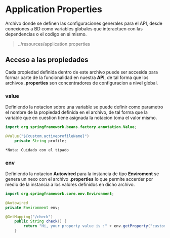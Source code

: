 # Application Properties

Archivo donde se definen las configuraciones generales para el API, desde conexiones a BD como variables globales que interactuen con las dependencias o el codigo en si mismo.  

> ../resources/application.properties

## Acceso a las propiedades

Cada propiedad definida dentro de este archivo puede ser accesida para formar parte de la funcionalidad en nuestra **API**, de tal forma que los archivos **.properties** son concentradores de configuracion a nivel global.  

### value

Definiendo la notacion sobre una variable se puede definir como parametro el nombre de la propiedad definida en el archivo, de tal forma que la variable que en cuestion tiene asignada la notacion toma el valor mismo.  

~~~java
import org.springframework.beans.factory.annotation.Value;

@Value("${custom.activeprofileName}")
    private String profile;
~~~

`*Nota: Cuidado con el tipado`

### env

Definiendo la notacion **Autowired** para la instancia de tipo **Enviroment** se genera un nexo con el archivo **.properties** lo que permite accerder por medio de la instancia a los valores definidos en dicho archivo.  

~~~java
import org.springframework.core.env.Environment;

@Autowired
private Environment env;

@GetMapping("/check")
    public String check() {
        return "Hi, your property value is :" + env.getProperty("custom.activeprofileName");
    }
~~~
